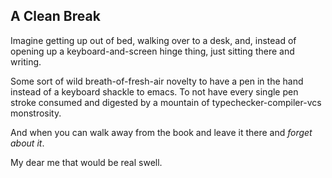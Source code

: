 ## A Clean Break

Imagine getting up out of bed, walking over to a desk, and, instead of opening up a keyboard-and-screen hinge thing, just sitting there and writing.

Some sort of wild breath-of-fresh-air novelty to have a pen in the hand instead of a keyboard shackle to emacs. To not have every single pen stroke consumed and digested by a mountain of typechecker-compiler-vcs monstrosity.

And when you can walk away from the book and leave it there and *forget about it*.


My dear me that would be real swell.

